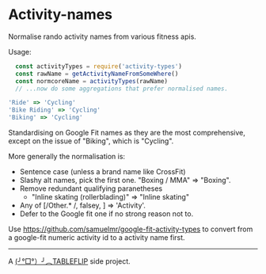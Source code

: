 # Activity-names

Normalise rando activity names from various fitness apis.

Usage:

```js
  const activityTypes = require('activity-types')
  const rawName = getActivityNameFromSomeWhere()
  const normcoreName = activityTypes(rawName)
  // ...now do some aggregations that prefer normalised names.
```

```js
'Ride' => 'Cycling'
'Bike Riding' => 'Cycling'
'Biking' => 'Cycling'
```

Standardising on Google Fit names as they are the most comprehensive,
except on the issue of "Biking", which is "Cycling".

More generally the normalisation is:
  - Sentence case (unless a brand name like CrossFit)
  - Slashy alt names, pick the first one. "Boxing / MMA" => "Boxing".
  - Remove redundant qualifying paranetheses
    - "Inline skating (rollerblading)" => "Inline skating"
  - Any of [/Other.* /, falsey, ] => 'Activity'.
  - Defer to the Google fit one if no strong reason not to.

Use https://github.com/samuelmr/google-fit-activity-types to convert from a
google-fit numeric activity id to a activity name first.

---

A [(╯°□°）╯︵TABLEFLIP](https://tableflip.io) side project.